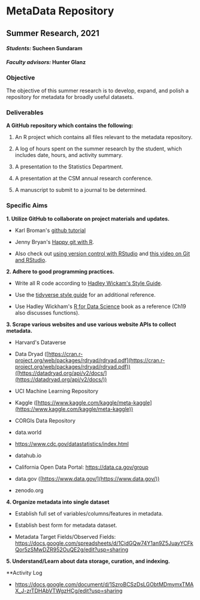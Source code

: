 # MetaData Repository
## Summer Research, 2021

#### _Students:_ Sucheen Sundaram

#### _Faculty advisors:_ Hunter Glanz

### Objective

The objective of this summer research is to develop, expand, and polish a repository for metadata for broadly useful datasets.

### Deliverables

**A GitHub repository which contains the following:**

1.  An R project which contains all files relevant to the metadata repository.

2.  A log of hours spent on the summer research by the student, which includes date, hours, and activity summary.

3.  A presentation to the Statistics Department.

4.  A presentation at the CSM annual research conference.

5.  A manuscript to submit to a journal to be determined.

### Specific Aims

**1.  Utilize GitHub to collaborate on project materials and updates.**

  * Karl Broman's [github tutorial](http://kbroman.org/github_tutorial/)

  * Jenny Bryan's [Happy git with R](http://happygitwithr.com/).
  
  * Also check out [using version control with RStudio](https://support.rstudio.com/hc/en-us/articles/200532077-Version-Control-with-Git-and-SVN) and [this video on Git and RStudio](https://www.rstudio.com/resources/webinars/rstudio-essentials-webinar-series-managing-part-2/).


**2.  Adhere to good programming practices.**
  
  * Write all R code according to [Hadley Wickam's Style Guide](http://adv-r.had.co.nz/Style.html).
  
  * Use the [tidyverse style guide](http://style.tidyverse.org/) for an additional reference.
  
  * Use Hadley Wickham's [R for Data Science](http://r4ds.had.co.nz/) book as a reference (Ch19 also discusses functions).
  
  
  **3.  Scrape various websites and use various website APIs to collect metadata.**  

  *  Harvard's Dataverse
  
  *  Data Dryad ([https://cran.r-project.org/web/packages/rdryad/rdryad.pdf](https://cran.r-project.org/web/packages/rdryad/rdryad.pdf))([https://datadryad.org/api/v2/docs/](https://datadryad.org/api/v2/docs/))
  
  *  UCI Machine Learning Repository
  *  Kaggle ([https://www.kaggle.com/kaggle/meta-kaggle](https://www.kaggle.com/kaggle/meta-kaggle))
  *  CORGIs Data Repository
  *  data.world
  *  https://www.cdc.gov/datastatistics/index.html
  *  datahub.io
  *  California Open Data Portal: https://data.ca.gov/group
  *  data.gov ([https://www.data.gov/](https://www.data.gov/))
  *  zenodo.org
  
  
   **4.  Organize metadata into single dataset**
  
  *  Establish full set of variables/columns/features in metadata.
  
  *  Establish best form for metadata dataset.
  *  Metadata Target Fields/Observed Fields: https://docs.google.com/spreadsheets/d/1CidGQw74Y1an9Z5JuayYCFkQor5zSMwDZR952OuQE2g/edit?usp=sharing
  
  
  **5. Understand/Learn about data storage, curation, and indexing.**
  
  
   **Activity Log

  *  https://docs.google.com/document/d/1SzroBCSzDsLGObtMDmymxTMAX_J-zrTDHAbVTWgzHCg/edit?usp=sharing
